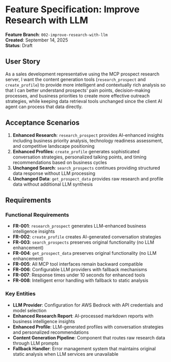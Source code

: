 # Feature Specification: Improve Research with LLM

**Feature Branch**: `002-improve-research-with-llm`  
**Created**: September 14, 2025  
**Status**: Draft

## User Story

As a sales development representative using the MCP prospect research server, I want the content generation tools (`research_prospect` and `create_profile`) to provide more intelligent and contextually rich analysis so that I can better understand prospects' pain points, decision-making processes, and business priorities to create more effective outreach strategies, while keeping data retrieval tools unchanged since the client AI agent can process that data directly.

## Acceptance Scenarios

1. **Enhanced Research**: `research_prospect` provides AI-enhanced insights including business priority analysis, technology readiness assessment, and competitive landscape positioning
2. **Enhanced Profiles**: `create_profile` generates sophisticated conversation strategies, personalized talking points, and timing recommendations based on business cycles
3. **Unchanged Search**: `search_prospects` continues providing structured data response without LLM processing
4. **Unchanged Data**: `get_prospect_data` provides raw research and profile data without additional LLM synthesis

## Requirements

### Functional Requirements
- **FR-001**: `research_prospect` generates LLM-enhanced business intelligence insights
- **FR-002**: `create_profile` creates AI-generated conversation strategies
- **FR-003**: `search_prospects` preserves original functionality (no LLM enhancement)
- **FR-004**: `get_prospect_data` preserves original functionality (no LLM enhancement)
- **FR-005**: All MCP tool interfaces remain backward compatible
- **FR-006**: Configurable LLM providers with fallback mechanisms
- **FR-007**: Response times under 10 seconds for enhanced tools
- **FR-008**: Intelligent error handling with fallback to static analysis

### Key Entities
- **LLM Provider**: Configuration for AWS Bedrock with API credentials and model selection
- **Enhanced Research Report**: AI-processed markdown reports with business intelligence insights
- **Enhanced Profile**: LLM-generated profiles with conversation strategies and personalized recommendations 
- **Content Generation Pipeline**: Component that routes raw research data through LLM prompts
- **Fallback Handler**: Error management system that maintains original static analysis when LLM services are unavailable
